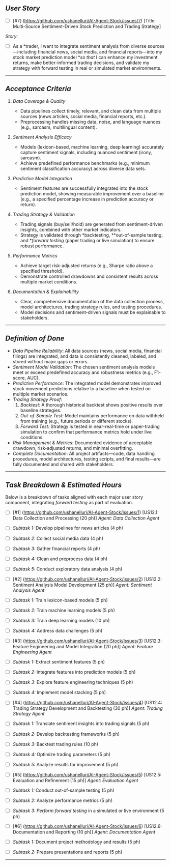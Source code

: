
## *User Story*

-[ ] [#7] (https://github.com/ushanelluri/AI-Agent-Stock/issues/7) [Title: Multi-Source Sentiment-Driven Stock Prediction and Trading Strategy]

*Story:*  
-[ ] As a *trader, I want to integrate sentiment analysis from diverse sources—including financial news, social media, and financial reports—into my stock market prediction model **so that* I can enhance my investment returns, make better-informed trading decisions, and validate my strategy with forward testing in real or simulated market environments.

---

## *Acceptance Criteria*

1. *Data Coverage & Quality*  
   - Data pipelines collect timely, relevant, and clean data from multiple sources (news articles, social media, financial reports, etc.).  
   - Preprocessing handles missing data, noise, and language nuances (e.g., sarcasm, multilingual content).

2. *Sentiment Analysis Efficacy*  
   - Models (lexicon-based, machine learning, deep learning) accurately capture sentiment signals, including nuanced sentiment (irony, sarcasm).  
   - Achieve predefined performance benchmarks (e.g., minimum sentiment classification accuracy) across diverse data sets.

3. *Predictive Model Integration*  
   - Sentiment features are successfully integrated into the stock prediction model, showing measurable improvement over a baseline (e.g., a specified percentage increase in prediction accuracy or return).

4. *Trading Strategy & Validation*  
   - Trading signals (buy/sell/hold) are generated from sentiment-driven insights, combined with other market indicators.  
   - Strategy is validated through *backtesting, **out-of-sample testing, and **forward testing* (paper trading or live simulation) to ensure robust performance.

5. *Performance Metrics*  
   - Achieve target risk-adjusted returns (e.g., Sharpe ratio above a specified threshold).  
   - Demonstrate controlled drawdowns and consistent results across multiple market conditions.

6. *Documentation & Explainability*  
   - Clear, comprehensive documentation of the data collection process, model architectures, trading strategy rules, and testing procedures.  
   - Model decisions and sentiment-driven signals must be explainable to stakeholders.

---

## *Definition of Done*

- *Data Pipeline Reliability*: All data sources (news, social media, financial filings) are integrated, and data is consistently cleaned, labeled, and stored without major gaps or errors.  
- *Sentiment Model Validation*: The chosen sentiment analysis models meet or exceed predefined accuracy and robustness metrics (e.g., F1-score, AUC).  
- *Predictive Performance*: The integrated model demonstrates improved stock movement predictions relative to a baseline when tested on multiple market scenarios.  
- *Trading Strategy Proof*:  
  1. *Backtest:* A thorough historical backtest shows positive results over baseline strategies.  
  2. *Out-of-Sample Test:* Model maintains performance on data withheld from training (e.g., future periods or different stocks).  
  3. *Forward Test:* Strategy is tested in near-real-time or paper-trading simulation to confirm that performance metrics hold under live conditions.  
- *Risk Management & Metrics*: Documented evidence of acceptable drawdown, risk-adjusted returns, and minimal overfitting.  
- *Complete Documentation*: All project artifacts—code, data handling procedures, model architectures, testing scripts, and final results—are fully documented and shared with stakeholders.

---

## *Task Breakdown & Estimated Hours*

Below is a breakdown of tasks aligned with each major user story component, integrating *forward testing* as part of evaluation.

-[ ] [#1] (https://github.com/ushanelluri/AI-Agent-Stock/issues/1) [US12.1: Data Collection and Processing (20 ph)]
*Agent: Data Collection Agent*  
-[ ] *Subtask 1:* Develop pipelines for news articles (4 ph)  
-[ ] *Subtask 2:* Collect social media data (4 ph)  
-[ ] *Subtask 3:* Gather financial reports (4 ph)  
-[ ] *Subtask 4:* Clean and preprocess data (4 ph)  
-[ ] *Subtask 5:* Conduct exploratory data analysis (4 ph)  

-[ ] [#2] (https://github.com/ushanelluri/AI-Agent-Stock/issues/2) [US12.2: Sentiment Analysis Model Development (25 ph)]
*Agent: Sentiment Analysis Agent*  
-[ ] *Subtask 1:* Train lexicon-based models (5 ph)  
-[ ] *Subtask 2:* Train machine learning models (5 ph)  
-[ ] *Subtask 3:* Train deep learning models (10 ph)  
-[ ] *Subtask 4:* Address data challenges (5 ph)  

-[ ] [#3] (https://github.com/ushanelluri/AI-Agent-Stock/issues/3) [US12.3: Feature Engineering and Model Integration (20 ph)]
*Agent: Feature Engineering Agent*  
-[ ] *Subtask 1:* Extract sentiment features (5 ph)  
-[ ] *Subtask 2:* Integrate features into prediction models (5 ph)  
-[ ] *Subtask 3:* Explore feature engineering techniques (5 ph)  
-[ ] *Subtask 4:* Implement model stacking (5 ph)  

-[ ] [#4] (https://github.com/ushanelluri/AI-Agent-Stock/issues/4) [US12.4: Trading Strategy Development and Backtesting (30 ph)]
*Agent: Trading Strategy Agent*  
-[ ] *Subtask 1:* Translate sentiment insights into trading signals (5 ph)  
-[ ] *Subtask 2:* Develop backtesting frameworks (5 ph)  
-[ ] *Subtask 3:* Backtest trading rules (10 ph)  
-[ ] *Subtask 4:* Optimize trading parameters (5 ph)  
-[ ] *Subtask 5:* Analyze results for improvement (5 ph)  

-[ ] [#5] (https://github.com/ushanelluri/AI-Agent-Stock/issues/5) [US12.5: Evaluation and Refinement (15 ph)]
*Agent: Evaluation Agent*  
-[ ] *Subtask 1:* Conduct out-of-sample testing (5 ph)  
-[ ] *Subtask 2:* Analyze performance metrics (5 ph)  
-[ ] *Subtask 3:* *Perform forward testing* in a simulated or live environment (5 ph)  
  

-[ ] [#6] (https://github.com/ushanelluri/AI-Agent-Stock/issues/6) [US12.6: Documentation and Reporting (10 ph)]
*Agent: Documentation Agent*  
-[ ] *Subtask 1:* Document project methodology and results (5 ph)  
-[ ] *Subtask 2:* Prepare presentations and reports (5 ph)  
---
